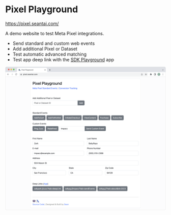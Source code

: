 # Pixel Playground

<a href="https://pixel.seantai.com/" target="_blnak">https://pixel.seantai.com/</a>

A demo website to test Meta Pixel integrations.

- Send standard and custom web events
- Add additional Pixel or Dataset
- Test automatic advanced matching
- Test app deep link with the <a href="https://github.com/xtai/sdk-playground" target="_blnak">SDK Playground</a> app

<img src="./assets/screenshot.png" width="800" alt="A screenshot of pixel.seantai.com website.">
